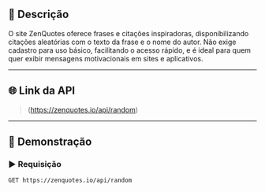 ## 📌 Descrição

O site ZenQuotes oferece frases e citações inspiradoras, disponibilizando citações aleatórias com o texto da frase e o nome do autor.
Não exige cadastro para uso básico, facilitando o acesso rápido, e é ideal para quem quer exibir mensagens motivacionais em sites e aplicativos.


---

## 🌐 Link da API

> (https://zenquotes.io/api/random)

---

## 🚀 Demonstração

### ▶️ Requisição

```http
GET https://zenquotes.io/api/random
